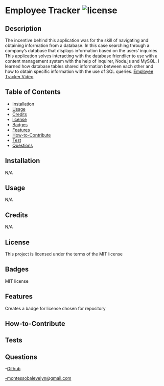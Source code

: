 # Employee Tracker ![license](https://img.shields.io/badge/license-MIT-blue.svg)

## Description

The incentive behind this application was for the skill of navigating and obtaining information from a database. In this case searching through a company’s database that displays information based on the users’ inquiries. This application solves interacting with the database friendlier to use with a content management system with the help of Inquirer, Node.js and MySQL. I learned how database tables shared information between each other and how to obtain specific information with the use of SQL queries.
[Employee Tracker Video](https://drive.google.com/file/d/1bNHXtdYVm0aUGcYD2BtoorpTDqLxYZ7q/view)

## Table of Contents

- [Installation](#installation)
- [Usage](#usage)
- [Credits](#credits)
- [license](#license)
- [Badges](#badges)
- [Features](#features)
- [How-to-Contribute](#how-to-contribute)
- [Test](#test)
- [Questions](#questions)

## Installation

N/A

## Usage

N/A

## Credits

N/A

## License

This project is licensed under the terms of the MIT license

## Badges

MIT license

## Features

Creates a badge for license chosen for repository

## How-to-Contribute

## Tests

## Questions

-[Github](https://github.com/EvelynMS1)

-montessobalevelyn@gmail.com
